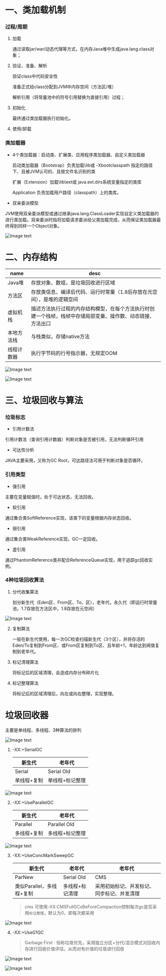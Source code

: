 # 一、类加载机制

### 过程/周期

1. 加载

    通过读取jar/war/动态代理等方式，在内存Java堆中生成java.lang.class对象；

2. 验证、准备、解析

    验证class中代码安全性

    准备正式给class分配到JVM中内存空间（方法区/堆）

    解析引用（将常量池中的符号引用替换为直接引用）过程；

3. 初始化

    最终通过类加载器执行初始化。

4. 使用/卸载

### 类加载器

* 4个类加载器：启动类、扩展类、应用程序类加载器、自定义类加载器

    启动类加载器（Bootstrap）负责加载\lib或 -Xbootclasspath 指定的路径下、且被JVM认可的、且按文件名识别的类

    扩展（Extension）加载\lib\ext或 java.ext.dirs系统变量指定的类库

    Application 负责加载用户路径（classpath）上的类库。

* 双亲委派模型

JVM使用双亲委派模型或通过继承java.lang.ClassLoader实现自定义类加载器的进行类加载。双亲委派时指将加载请求委派给父类加载完成，从而保证类加载器最终得到同样一个Object对象。

![Image text](https://github.com/QinL233/JavaSE/blob/master/JVM/img/双亲委派.png)


# 二、内存结构

| name | desc |
| ------ | ------ |
| Java堆 | 存放对象、数组，是垃圾回收进行区域 |
| 方法区 | 存放类信息、编译后代码、运行时常量（1.8后存放在元空间），是堆的逻辑空间 |
| 虚拟机栈 | 描述方法执行过程的内存结构模型，在每个方法执行时创建一个栈帧，栈帧中存储局部变量、操作数、动态链接、方法出口 |
| 本地方法栈 | 与栈类似，存储native方法 |
| 线程计数器 | 执行字节码的行号指示器，无规定OOM |

![Image text](https://github.com/QinL233/JavaSE/blob/master/JVM/img/内存区.png)

![Image text](https://github.com/QinL233/JavaSE/blob/master/JVM/img/JDK内存.png)

# 三、垃圾回收与算法

### 垃圾标志

* 引用计数法

引用计数法（查询引用计数器）判断对象是否被引用，无法判断循环引用

* 可达性分析

JAVA主要采用，又称为GC Root，可达路径法可用于判断对象是否循环。

### 引用类型

* 强引用

主要在变量赋值时。处于可达状态，无法回收。

* 软引用

通过集合类SoftReference实现，该类下的变量根据内存状态回收。

* 弱引用

通过集合类WeakReference实现，GC一定回收。

* 虚引用

通过PhantomReference类并配合ReferenceQueue实现，用于追踪gc回收实例。

### 4种垃圾回收算法

1. 分代收集算法

    划分新生代（Eden区、From区、To、区），老年代，永久代（即运行时常量池，1.7存放在方法区中，1.8存放在元空间）

![Image text](https://github.com/QinL233/JavaSE/blob/master/JVM/img/堆.png)

2. 复制算法

    一般在新生代使用，每一次GC检查扫描新生代（3个区），并将存活的Eden/To复制到From区、或From区复制到To区、且年龄+1，年龄达到阀值复制到老年代。

3. 标记清理算法

    将标记后的区域清理，会造成内存分布碎片化

4. 标记整理算法 

    将标记后的区域清理后，向左或向右整理，实现整理。

# 垃圾回收器

主要是单线程、多线程、3种算法的排列

![Image text](https://github.com/QinL233/JavaSE/blob/master/JVM/img/垃圾回收器.png)

1. -XX:+SerialGC
    
    | 新生代 | 老年代 |
    | ------ | ------ |
    | Serial | Serial Old |
    | 单线程+复制  | 单线程+标记整理 |
    
![Image text](https://github.com/QinL233/JavaSE/blob/master/JVM/img/串行收集器.png)

2. -XX:+UseParallelGC

    | 新生代 | 老年代 |
    | ------ | ------ |
    | Parallel | Parallel Old |
    | 多线程+复制  | 多线程+标记整理 |

![Image text](https://github.com/QinL233/JavaSE/blob/master/JVM/img/并行收集器.png)

3. -XX:+UseConcMarkSweepGC

    | 新生代 | 老年代 | 老年代 |
    | ------ | ------ | ------ |
    | ParNew | Serial Old | CMS |
    | 类似Parallel，多线程+复制  | 多线程+标记清理 | 采用初始标记、并发标记、同步标记、并发清理 |

    > cms 可使用-XX:CMSFullGCsBeForeCompaction控制每次gc是否采用`标记整理`，默认为0，即每次都采用 

![Image text](https://github.com/QinL233/JavaSE/blob/master/JVM/img/CMS收集器.png)

4. -XX:+UseG1GC

    > Garbage First : 俗称垃圾优先，采用独立分区+分代/混合模式对回收内存进行回收价值评估，从而对有价值的垃圾进行回收
    
![Image text](https://github.com/QinL233/JavaSE/blob/master/JVM/img/G1收集器.png)

![Image text](https://github.com/QinL233/JavaSE/blob/master/JVM/img/G1内存模型.png)